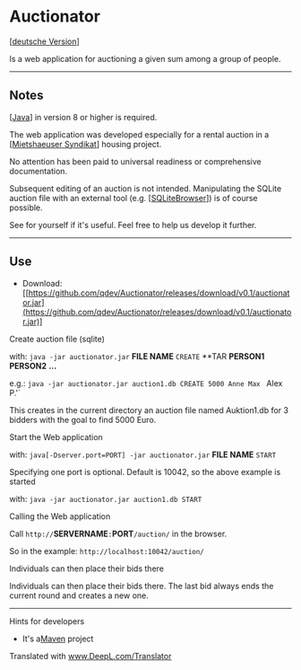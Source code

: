 # Auctionator

[[deutsche Version](./README_de.md)]

Is a web application for auctioning a given sum among a group of people. 

---
## Notes

[[Java](https://java.com/de/download)] in version 8 or higher is required.

The web application was developed especially for a rental auction in a [[Mietshaeuser Syndikat](https://www.syndikat.org)] housing project. 

No attention has been paid to universal readiness or comprehensive documentation.

Subsequent editing of an auction is not intended. Manipulating the SQLite auction file with an external tool (e.g. [[SQLiteBrowser](http://sqlitebrowser.org/)]) is of course possible.

See for yourself if it's useful. Feel free to help us develop it further.


---
## Use

* Download: [[https://github.com/qdev/Auctionator/releases/download/v0.1/auctionator.jar](https://github.com/qdev/Auctionator/releases/download/v0.1/auctionator.jar)]


Create auction file (sqlite)

  with: `java -jar auctionator.jar` **FILE NAME** `CREATE` **TAR **PERSON1** **PERSON2** **...**
  
  e.g.: `java -jar auctionator.jar auction1.db CREATE 5000 Anne Max ` Alex P.'`
  
  This creates in the current directory an auction file named Auktion1.db for 3 bidders with the goal to find 5000 Euro.
  
Start the Web application
  
  with: `java[-Dserver.port=PORT] -jar auctionator.jar` **FILE NAME** `START`
  
  Specifying one port is optional. Default is 10042, so the above example is started
  
  with: `java -jar auctionator.jar auction1.db START`
  
Calling the Web application
  
  Call `http://`**SERVERNAME**`:`**PORT**`/auction/` in the browser.
  
  So in the example: `http://localhost:10042/auction/`
  
  Individuals can then place their bids there 
  
  Individuals can then place their bids there. The last bid always ends the current round and creates a new one.
  
---
Hints for developers

* It's a[Maven](https://maven.apache.org/) project  



Translated with www.DeepL.com/Translator
